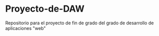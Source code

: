 # Proyecto-de-DAW
Repositorio para el proyecto de fin de grado del grado de desarrollo de aplicaciones "web"
